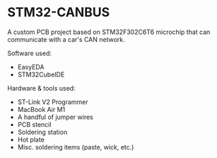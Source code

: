 # STM32-CANBUS
A custom PCB project based on STM32F302C6T6 microchip that can communicate with a car's CAN network.

Software used:
* EasyEDA
* STM32CubeIDE

Hardware & tools used:
* ST-Link V2 Programmer
* MacBook Air M1
* A handful of jumper wires
* PCB stencil
* Soldering station
* Hot plate
* Misc. soldering items (paste, wick, etc.)

